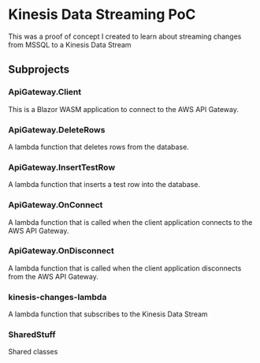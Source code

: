 # Kinesis Data Streaming PoC

This was a proof of concept I created to learn about streaming changes from MSSQL to a Kinesis Data Stream

## Subprojects

### ApiGateway.Client

This is a Blazor WASM application to connect to the AWS API Gateway.

### ApiGateway.DeleteRows

A lambda function that deletes rows from the database.

### ApiGateway.InsertTestRow

A lambda function that inserts a test row into the database.

### ApiGateway.OnConnect

A lambda function that is called when the client application connects to the AWS API Gateway.

### ApiGateway.OnDisconnect

A lambda function that is called when the client application disconnects from the AWS API Gateway.

### kinesis-changes-lambda

A lambda function that subscribes to the Kinesis Data Stream

### SharedStuff

Shared classes